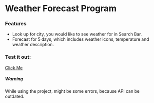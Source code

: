 # Weather Forecast Program

### Features
- Look up for city, you would like to see weather for in Search Bar.
- Forecast for 5 days, which includes weather icons, temperature and weather description.

### Test it out:
[Click Me](https://danbilous1.github.io/Weather-Forecast/)

##### Warning
While using the project, might be some errors, because API can be outdated.
